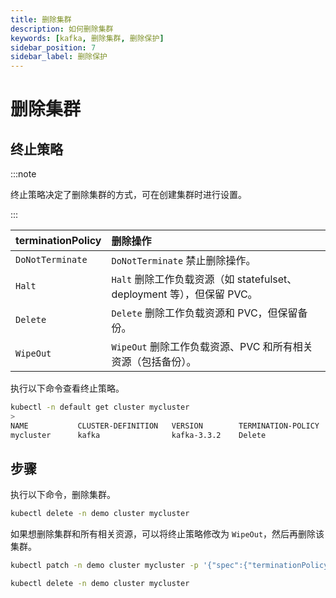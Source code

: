 ```yaml
---
title: 删除集群
description: 如何删除集群
keywords: [kafka, 删除集群, 删除保护]
sidebar_position: 7
sidebar_label: 删除保护
---
```


# 删除集群

## 终止策略

:::note

终止策略决定了删除集群的方式，可在创建集群时进行设置。

:::

| **terminationPolicy**  | **删除操作**                    |
|:--                     | :--                                       |
| `DoNotTerminate`       | `DoNotTerminate` 禁止删除操作。 |
| `Halt`                 | `Halt` 删除工作负载资源（如 statefulset、deployment 等），但保留 PVC。 |
| `Delete`               | `Delete` 删除工作负载资源和 PVC，但保留备份。 |
| `WipeOut`              | `WipeOut` 删除工作负载资源、PVC 和所有相关资源（包括备份）。 |

执行以下命令查看终止策略。

```bash
kubectl -n default get cluster mycluster
>
NAME           CLUSTER-DEFINITION   VERSION        TERMINATION-POLICY   STATUS     AGE
mycluster      kafka                kafka-3.3.2    Delete               Running    19m
```

## 步骤

执行以下命令，删除集群。

```bash
kubectl delete -n demo cluster mycluster
```

如果想删除集群和所有相关资源，可以将终止策略修改为 `WipeOut`，然后再删除该集群。

```bash
kubectl patch -n demo cluster mycluster -p '{"spec":{"terminationPolicy":"WipeOut"}}' --type="merge"

kubectl delete -n demo cluster mycluster
```
